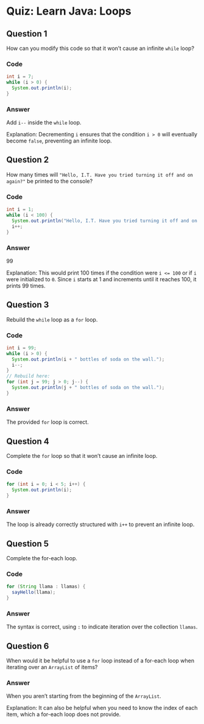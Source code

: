 # Quiz: Learn Java: Loops

## Question 1

How can you modify this code so that it won’t cause an infinite `while` loop?

### Code

```java
int i = 7;
while (i > 0) {
  System.out.println(i);
}
```

### Answer

Add `i--` inside the `while` loop.

Explanation: Decrementing `i` ensures that the condition `i > 0` will eventually become `false`, preventing an infinite loop.

## Question 2

How many times will `"Hello, I.T. Have you tried turning it off and on again?"` be printed to the console?

### Code

```java
int i = 1;
while (i < 100) {
  System.out.println("Hello, I.T. Have you tried turning it off and on again?");
  i++;
}
```

### Answer

99

Explanation: This would print 100 times if the condition were `i <= 100` or if `i` were initialized to `0`. Since `i` starts at 1 and increments until it reaches 100, it prints 99 times.

## Question 3

Rebuild the `while` loop as a `for` loop.

### Code

```java
int i = 99;
while (i > 0) {
  System.out.println(i + " bottles of soda on the wall.");
  i--;
}
// Rebuild here:
for (int j = 99; j > 0; j--) {
  System.out.println(j + " bottles of soda on the wall.");
}
```

### Answer

The provided `for` loop is correct.

## Question 4

Complete the `for` loop so that it won’t cause an infinite loop.

### Code

```java
for (int i = 0; i < 5; i++) {
  System.out.println(i);
}
```

### Answer

The loop is already correctly structured with `i++` to prevent an infinite loop.

## Question 5

Complete the for-each loop.

### Code

```java
for (String llama : llamas) {
  sayHello(llama);
}
```

### Answer

The syntax is correct, using `:` to indicate iteration over the collection `llamas`.

## Question 6

When would it be helpful to use a `for` loop instead of a for-each loop when iterating over an `ArrayList` of items?

### Answer

When you aren’t starting from the beginning of the `ArrayList`.

Explanation: It can also be helpful when you need to know the index of each item, which a for-each loop does not provide.
